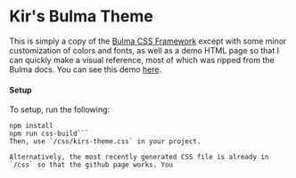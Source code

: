 # Kir's Bulma Theme

This is simply a copy of the [Bulma CSS Framework](https://bulma.io/) except with some minor customization of colors and fonts, as well as a demo HTML page so that I can quickly make a visual reference, most of which was ripped from the Bulma docs. You can see this demo [here](https://mynameiskir.github.io/Kirs-Bulma-Theme/).

#### Setup
To setup, run the following:
```
npm install
npm run css-build```
Then, use `/css/kirs-theme.css` in your project. 

Alternatively, the most recently generated CSS file is already in `/css` so that the github page works. You